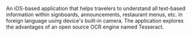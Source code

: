 An iOS-based application that helps travelers to understand all text-based information within signboards, announcements, restaurant menus, etc. in foreign language using device's built-in camera. The application explores the advantages of an open source OCR engine named Tesseract.